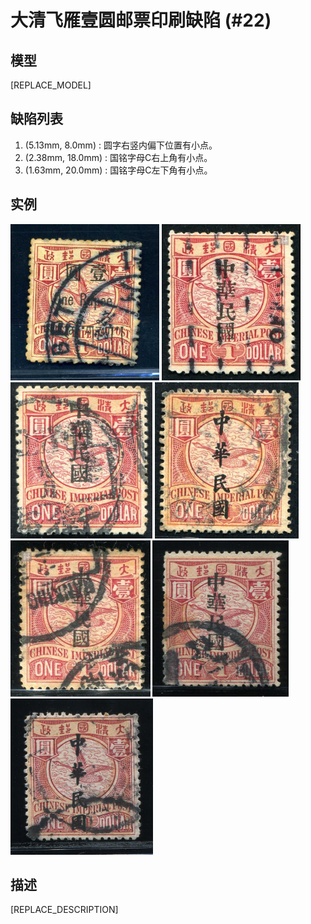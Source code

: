# 大清飞雁壹圆邮票印刷缺陷 (#22)

## 模型
[REPLACE_MODEL]

## 缺陷列表
1. (5.13mm, 8.0mm) :  圆字右竖内偏下位置有小点。
1. (2.38mm, 18.0mm) :  国铭字母C右上角有小点。
1. (1.63mm, 20.0mm) :  国铭字母C左下角有小点。


## 实例
<img src="2010-01-12_00030651117A.jpg" height=250/> <img src="2011-11-24_00052624060A.jpg" height=250/> <img src="2012-08-01_00065352144A.jpg" height=250/> <img src="2013-01-09_00077847024A.jpg" height=250/> <img src="2014-01-22_00134004014A.jpg" height=250/> <img src="2014-08-02_00149942022A.jpg" height=250/> <img src="2015-06-25_00178336006A.jpg" height=250/> 


## 描述
[REPLACE_DESCRIPTION]
